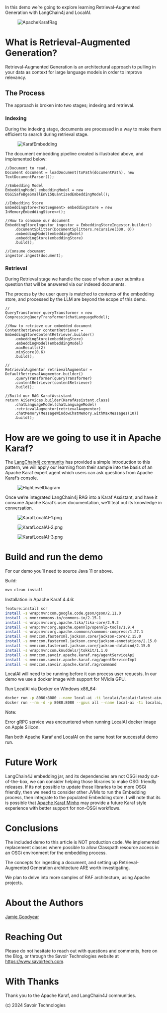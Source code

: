 In this demo we’re going to explore learning Retrieval-Augmented
Generation with LangChain4j and LocalAI.

<figure>
<img src="./assets/images/ApacheKarafRag.png" alt="ApacheKarafRag" />
</figure>

# What is Retrieval-Augmented Generation?

Retrieval-Augmented Generation is an architectural approach to pulling
in your data as context for large language models in order to improve
relevancy.

## The Process

The approach is broken into two stages; indexing and retrieval.

### Indexing

During the indexing stage, documents are processed in a way to make them
efficient to search during retrieval stage.

<figure>
<img src="./assets/images/KarafEmbedding.png" alt="KarafEmbedding" />
</figure>

The document embedding pipeline created is illustrated above, and
implemented below:

``` java.num
//Document to read.
Document document = loadDocument(toPath(documentPath), new TextDocumentParser());

//Embedding Model
EmbeddingModel embeddingModel = new OSGiSafeBgeSmallEnV15QuantizedEmbeddingModel();

//Embedding Store
EmbeddingStore<TextSegment> embeddingStore = new InMemoryEmbeddingStore<>();

//How to consume our document
EmbeddingStoreIngestor ingestor = EmbeddingStoreIngestor.builder()
    .documentSplitter(DocumentSplitters.recursive(300, 0))
    .embeddingModel(embeddingModel)
    .embeddingStore(embeddingStore)
    .build();

//Consume document
ingestor.ingest(document);
```

### Retrieval

During Retrieval stage we handle the case of when a user submits a
question that will be answered via our indexed documents.

The process by the user query is matched to contents of the embedding
store, and processed by the LLM are beyond the scope of this demo.

``` java.num
//
QueryTransformer queryTransformer = new CompressingQueryTransformer(chatLanguageModel);

//How to retrieve our embedded document
ContentRetriever contentRetriever = EmbeddingStoreContentRetriever.builder()
    .embeddingStore(embeddingStore)
    .embeddingModel(embeddingModel)
    .maxResults(2)
    .minScore(0.6)
    .build();

//
RetrievalAugmentor retrievalAugmentor = DefaultRetrievalAugmentor.builder()
    .queryTransformer(queryTransformer)
    .contentRetriever(contentRetriever)
    .build();

//Build our RAG KarafAssistant
return AiServices.builder(KarafAssistant.class)
    .chatLanguageModel(chatLanguageModel)
    .retrievalAugmentor(retrievalAugmentor)
    .chatMemory(MessageWindowChatMemory.withMaxMessages(10))
    .build();
```

# How are we going to use it in Apache Karaf?

The [LangChain4j
community](https://github.com/langchain4j/langchain4j-examples/blob/main/rag-examples/src/main/java/_3_advanced/_01_Advanced_RAG_with_Query_Compression_Example.java)
has provided a simple introduction to this pattern, we will apply our
learning from their sample into the basis of an Apache Karaf expert
agent which users can ask questions from Apache Karaf’s console.

<figure>
<img src="./assets/images/HighLevelDiagram.png"
alt="HighLevelDiagram" />
</figure>

Once we’re integrated LangChain4j RAG into a Karaf Assistant, and have
it consume Apache Karaf’s user documentation, we’ll teat out its
knowledge in conversation.

<figure>
<img src="./assets/images/KarafLocalAI-1.png"
alt="KarafLocalAI-1.png" />
</figure>

<figure>
<img src="./assets/images/KarafLocalAI-2.png"
alt="KarafLocalAI-2.png" />
</figure>

<figure>
<img src="./assets/images/KarafLocalAI-3.png"
alt="KarafLocalAI-3.png" />
</figure>

# Build and run the demo

For our demo you’ll need to source Java 11 or above.

Build:

``` bash
mvn clean install
```

Installation in Apache Karaf 4.4.6:

``` bash
feature:install scr
install -s wrap:mvn:com.google.code.gson/gson/2.11.0
install -s mvn:commons-io/commons-io/2.15.1
install -s wrap:mvn:org.apache.tika/tika-core/2.9.2
install -s wrap:mvn:org.apache.opennlp/opennlp-tools/1.9.4
install -s wrap:mvn:org.apache.commons/commons-compress/1.27.1
install -s mvn:com.fasterxml.jackson.core/jackson-core/2.15.0
install -s mvn:com.fasterxml.jackson.core/jackson-annotations/2.15.0
install -s mvn:com.fasterxml.jackson.core/jackson-databind/2.15.0
install -s wrap:mvn:com.knuddels/jtokkit/1.1.0
install -s mvn:com.savoir.apache.karaf.rag/agentServiceApi
install -s mvn:com.savoir.apache.karaf.rag/agentServiceImpl
install -s mvn:com.savoir.apache.karaf.rag/command
```

LocalAI will need to be running before it can process user requests. In
our demo we use a docker image with support for NVidia GPU.

Run LocalAI via Docker on Windows x86_64:

``` bash
docker run -p 8080:8080 --name local-ai -ti localai/localai:latest-aio-cpu
docker run --rm -d -p 8080:8080 --gpus all --name local-ai -ti localai/localai:latest-aio-gpu-nvidia-cuda-11
```

Note:

Error gRPC service was encountered when running LocalAI docker image on
Apple Silicon.

Ran both Apache Karaf and LocalAI on the same host for successful demo
run.

# Future Work

LangChain4J embedding jar, and its dependencies are not OSGi ready
out-of-the-box, we can consider helping those libraries to make OSGi
friendly releases. If its not possible to update those libraries to be
more OSGi friendly, then we need to consider other JVMs to run the
Embedding process, then integrate to the populated Embedding store. I
will note that its is possible that [Apache Karaf
Minho](https://github.com/apache/karaf-minho) may provide a future Karaf
style experience with better support for non-OSGi workflows.

# Conclusions

The included demo to this article is NOT production code. We implemented
replacement classes where possible to allow Classpath resource access in
an OSGi environment for the embedding process.

The concepts for ingesting a document, and setting up
Retrieval-Augmented Generation architecture ARE worth investigating.

We plan to delve into more samples of RAF architecture, using Apache
projects.

# About the Authors

[Jamie
Goodyear](https://github.com/savoirtech/blogs/blob/main/authors/JamieGoodyear.md)

# Reaching Out

Please do not hesitate to reach out with questions and comments, here on
the Blog, or through the Savoir Technologies website at
<https://www.savoirtech.com>.

# With Thanks

Thank you to the Apache Karaf, and LangChain4J communities.

\(c\) 2024 Savoir Technologies
